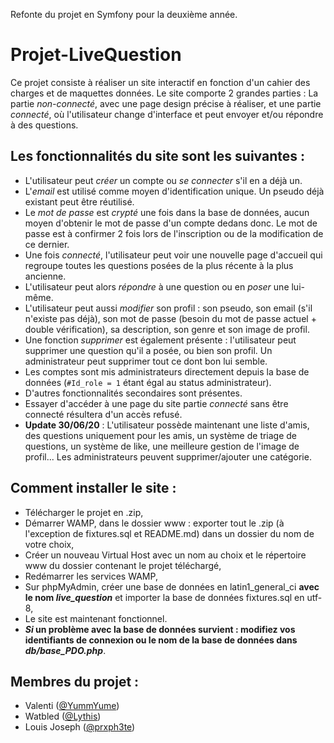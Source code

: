 Refonte du projet en Symfony pour la deuxième année. 

# Projet-LiveQuestion
Ce projet consiste à réaliser un site interactif en fonction d'un cahier des charges et de maquettes données.
Le site comporte 2 grandes parties : La partie *non-connecté*, avec une page design précise à réaliser, et une partie *connecté*, où l'utilisateur change d'interface et peut envoyer et/ou répondre à des questions.

## Les fonctionnalités du site sont les suivantes :

- L'utilisateur peut *créer* un compte ou *se connecter* s'il en a déjà un.
- L'*email* est utilisé comme moyen d'identification unique. Un pseudo déjà existant peut être réutilisé.
- Le *mot de passe* est *crypté* une fois dans la base de données, aucun moyen d'obtenir le mot de passe d'un compte dedans donc. Le mot de passe est à confirmer 2 fois lors de l'inscription ou de la modification de ce dernier.
- Une fois *connecté*, l'utilisateur peut voir une nouvelle page d'accueil qui regroupe toutes les questions posées de la plus récente à la plus ancienne.
- L'utilisateur peut alors *répondre* à une question ou en *poser* une lui-même.
- L'utilisateur peut aussi *modifier* son profil : son pseudo, son email (s'il n'existe pas déjà), son mot de passe (besoin du mot de passe actuel + double vérification), sa description, son genre et son image de profil.
- Une fonction *supprimer* est également présente : l'utilisateur peut supprimer une question qu'il a posée, ou bien son profil. Un administrateur peut supprimer tout ce dont bon lui semble.
- Les comptes sont mis administrateurs directement depuis la base de données (```#Id_role = 1``` étant égal au status administrateur).
- D'autres fonctionnalités secondaires sont présentes.
- Essayer d'accéder à une page du site partie *connecté* sans être connecté résultera d'un accès refusé.
- **Update 30/06/20** : L'utilisateur possède maintenant une liste d'amis, des questions uniquement pour les amis, un système de triage de questions, un système de like, une meilleure gestion de l'image de profil... Les administrateurs peuvent supprimer/ajouter une catégorie.

## Comment installer le site :

- Télécharger le projet en .zip,
- Démarrer WAMP, dans le dossier www : exporter tout le .zip (à l'exception de fixtures.sql et README.md) dans un dossier du nom de votre choix,
- Créer un nouveau Virtual Host avec un nom au choix et le répertoire www du dossier contenant le projet téléchargé,
- Redémarrer les services WAMP,
- Sur phpMyAdmin, créer une base de données en latin1_general_ci **avec le nom _live_question_** et importer la base de données fixtures.sql en utf-8,
- Le site est maintenant fonctionnel.
- **_Si_ un problème avec la base de données survient : modifiez vos identifiants de connexion ou le nom de la base de données dans _db/base_PDO.php_**.

## Membres du projet :

- Valenti ([@YummYume](https://github.com/YummYume))
- Watbled ([@Lythis](https://github.com/Lythis))
- Louis Joseph ([@prxph3te](https://github.com/prxph3te))
